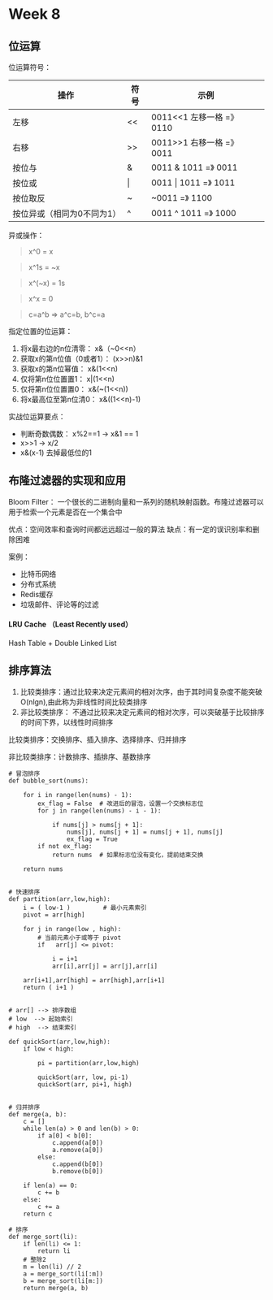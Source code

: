 # Week 8

## 位运算
位运算符号：

|  操作   | 符号  | 示例  |
|  ----  | ----  | ----  |
| 左移  | << | 0011<<1  左移一格 =》 0110 |
| 右移  | >> | 0011>>1  右移一格 =》 0011 |
| 按位与  | & | 0011 & 1011   =》 0011 |
| 按位或  | \| | 0011 \| 1011 =》 1011 |
| 按位取反  | ~ | ~0011    =》 1100 |
| 按位异或（相同为0不同为1）  | ^ | 0011 ^ 1011 =》 1000 |

异或操作：

> x^0 = x

> x^1s = ~x

> x^(~x) = 1s

> x^x = 0

> c=a^b  =>  a^c=b, b^c=a

指定位置的位运算：

1. 将x最右边的n位清零： x&（~0<<n）
2. 获取x的第n位值（0或者1）： (x>>n)&1
3. 获取x的第n位幂值： x&(1<<n)
4. 仅将第n位位置置1： x|(1<<n)
5. 仅将第n位位置置0： x&(~(1<<n))
6. 将x最高位至第n位清0： x&((1<<n)-1)

实战位运算要点：

+ 判断奇数偶数： x%2==1 ->  x&1 == 1
+ x>>1 -> x/2
+ x&(x-1) 去掉最低位的1

## 布隆过滤器的实现和应用
Bloom Filter： 一个很长的二进制向量和一系列的随机映射函数。布隆过滤器可以用于检索一个元素是否在一个集合中

优点：空间效率和查询时间都远远超过一般的算法
缺点：有一定的误识别率和删除困难

案例：
+ 比特币网络
+ 分布式系统
+ Redis缓存
+ 垃圾邮件、评论等的过滤

#### LRU Cache （Least Recently used）
Hash Table + Double Linked List


## 排序算法
1. 比较类排序：通过比较来决定元素间的相对次序，由于其时间复杂度不能突破O(nlgn),由此称为非线性时间比较类排序
2. 非比较类排序： 不通过比较来决定元素间的相对次序，可以突破基于比较排序的时间下界，以线性时间排序

比较类排序：交换排序、插入排序、选择排序、归并排序

非比较类排序：计数排序、插排序、基数排序

```
# 冒泡排序
def bubble_sort(nums):

    for i in range(len(nums) - 1):  
        ex_flag = False  # 改进后的冒泡，设置一个交换标志位
        for j in range(len(nums) - i - 1):  
            
            if nums[j] > nums[j + 1]:
                nums[j], nums[j + 1] = nums[j + 1], nums[j]
                ex_flag = True
        if not ex_flag:
            return nums  # 如果标志位没有变化，提前结束交换

    return nums


# 快速排序
def partition(arr,low,high): 
    i = ( low-1 )         # 最小元素索引
    pivot = arr[high]     
  
    for j in range(low , high):  
        # 当前元素小于或等于 pivot 
        if   arr[j] <= pivot: 
          
            i = i+1 
            arr[i],arr[j] = arr[j],arr[i] 
  
    arr[i+1],arr[high] = arr[high],arr[i+1] 
    return ( i+1 ) 
  
 
# arr[] --> 排序数组
# low  --> 起始索引
# high  --> 结束索引

def quickSort(arr,low,high): 
    if low < high: 
  
        pi = partition(arr,low,high) 
  
        quickSort(arr, low, pi-1) 
        quickSort(arr, pi+1, high)


# 归并排序
def merge(a, b):
    c = []
    while len(a) > 0 and len(b) > 0:
        if a[0] < b[0]:
            c.append(a[0])
            a.remove(a[0])
        else:
            c.append(b[0])
            b.remove(b[0])

    if len(a) == 0:
        c += b
    else:
        c += a
    return c

# 排序
def merge_sort(li):
    if len(li) <= 1:
        return li
    # 整除2
    m = len(li) // 2
    a = merge_sort(li[:m])
    b = merge_sort(li[m:])
    return merge(a, b)
```

